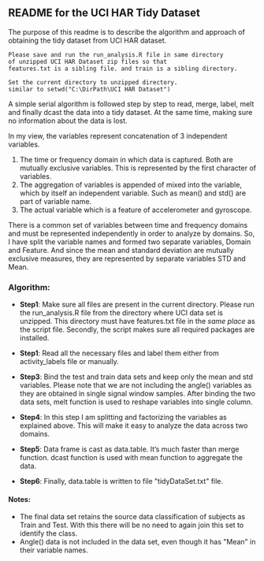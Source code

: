 README for the UCI HAR Tidy Dataset
----------

The purpose of this readme is to describe the algorithm and approach of obtaining the tidy dataset from UCI HAR dataset.

    Please save and run the run_analysis.R file in same directory 
    of unzipped UCI HAR Dataset zip files so that 
    features.txt is a sibling file. and train is a sibling directory.

    Set the current directory to unzipped directory.
    similar to setwd("C:\DirPath\UCI HAR Dataset")

A simple serial algorithm is followed step by step to read, merge, label, melt and finally dcast the data into a tidy dataset. At the same time, making sure no information about the data is lost.

In my view, the variables represent concatenation of 3 independent variables.

1. The time or frequency domain in which data is captured. Both are mutually exclusive variables. This is represented by the first character of variables.
2. The aggregation of variables is appended of mixed into the variable, which by itself an independent variable. Such as mean() and std() are part of variable name.
3. The actual variable which is a feature of accelerometer and gyroscope. 

There is a common set of variables between time and frequency domains and must be represented independently in order to analyze by domains. So, I have split the variable names and formed two separate variables, Domain and Feature. And since the mean and standard deviation are mutually exclusive measures, they are represented by separate variables STD and Mean.

### Algorithm: ###
 
- **Step1**: Make sure all files are present in the current directory. Please run the run_analysis.R file from the directory where UCI data set is unzipped. This directory must have features.txt file in the *same place* as the script file. Secondly, the script makes sure all required packages are installed.

- **Step1**: Read all the necessary files and label them either from activity_labels file or manually.

- **Step3**: Bind the test and train data sets and keep only the mean and std variables. Please note that we are not including the angle() variables as they are obtained in single signal window samples. After binding the two data sets, melt function is used to reshape variables into single column.

- **Step4**: In this step I am splitting and factorizing the variables as explained above. This will make it easy to analyze the data across two domains.

- **Step5**: Data frame is cast as data.table. It’s much faster than merge function. dcast function is used with mean function to aggregate the data.

- **Step6**: Finally, data.table is written to file "tidyDataSet.txt" file.

#### Notes:  ####
- The final data set retains the source data classification of subjects as Train and Test. With this there will be no need to again join this set to identify the class.
- Angle() data is not included in the data set, even though it has "Mean" in their variable names.
